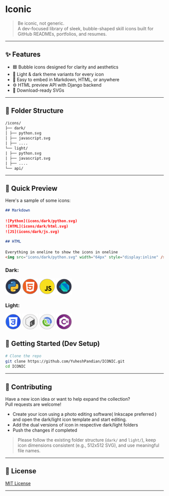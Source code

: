 # Iconic

> Be iconic, not generic.  
> A dev-focused library of sleek, bubble-shaped skill icons built for GitHub READMEs, portfolios, and resumes.

---

## ✨ Features

-   🟦 Bubble icons designed for clarity and aesthetics
-   🌙 Light & dark theme variants for every icon
-   🧩 Easy to embed in Markdown, HTML, or anywhere
-   ⚙️ HTML preview API with Django backend
-   💾 Download-ready SVGs

---

## 📁 Folder Structure

```
/icons/
├── dark/
│ ├── python.svg
│ ├── javascript.svg
| ├── ....
└── light/
| ├── python.svg
| ├── javascript.svg
| ├── ....
└── api/
```

---

## 🧪 Quick Preview

Here's a sample of some icons:

```markdown
## Markdown

![Python](icons/dark/python.svg)
![HTML](icons/dark/html.svg)
![JS](icons/dark/js.svg)
```

```markdown
## HTML

Everything in oneline to show the icons in oneline
<img src="icons/dark/python.svg" width="64px" style="display:inline" /> <img src="icons/dark/html.svg" width="64px" style="display:inline" /> <img src="icons/dark/js.svg" width="64px" style="display:inline" />
```

### Dark:

<img src="icons/dark/python.svg" width="50px" title="Python" /> <img src="icons/dark/html.svg" width="50px" title="HTML" /> <img src="icons/dark/js.svg" width="50px" title="Javascript" />  <img src="icons/dark/dart.svg" width="50px" title="Dart" />

### Light:

<img src="icons/light/css.svg" width="50px" title="css" /> <img src="icons/light/bash.svg" width="50px" title="Bash" /> <img src="icons/light/clojure.svg" width="50px" title="Clojure" /> <img src="icons/light/csharp.svg" width="50px" title="C#" />

## 🚀 Getting Started (Dev Setup)

```bash
# Clone the repo
git clone https://github.com/YuheshPandian/ICONIC.git
cd ICONIC
```

---

## 🤝 Contributing

Have a new icon idea or want to help expand the collection?  
Pull requests are welcome!

-   Create your icon using a photo editing software( Inkscape preferred ) and open the dark/light icon template and start editing.
-   Add the dual versions of icon in respective dark/light folders
-   Push the changes if completed

> Please follow the existing folder structure (`dark/` and `light/`), keep icon dimensions consistent (e.g., 512x512 SVG), and use meaningful file names.

---

## 📜 License

[MIT License](LICENSE)

---
